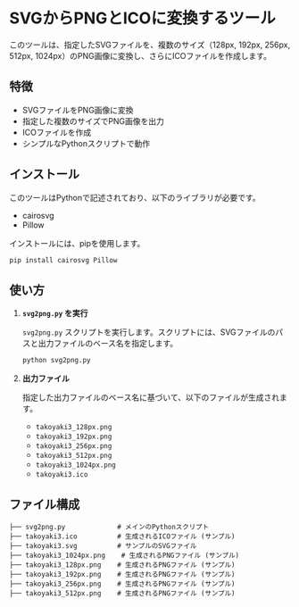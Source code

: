 # SVGからPNGとICOに変換するツール

このツールは、指定したSVGファイルを、複数のサイズ（128px, 192px, 256px, 512px, 1024px）のPNG画像に変換し、さらにICOファイルを作成します。

## 特徴

- SVGファイルをPNG画像に変換
- 指定した複数のサイズでPNG画像を出力
- ICOファイルを作成
- シンプルなPythonスクリプトで動作


## インストール

このツールはPythonで記述されており、以下のライブラリが必要です。

- cairosvg
- Pillow

インストールには、pipを使用します。

```bash
pip install cairosvg Pillow
```


## 使い方

1. **`svg2png.py` を実行**

   `svg2png.py` スクリプトを実行します。スクリプトには、SVGファイルのパスと出力ファイルのベース名を指定します。

   ```bash
   python svg2png.py
   ```

1. **出力ファイル**

   指定した出力ファイルのベース名に基づいて、以下のファイルが生成されます。

   - `takoyaki3_128px.png`
   - `takoyaki3_192px.png`
   - `takoyaki3_256px.png`
   - `takoyaki3_512px.png`
   - `takoyaki3_1024px.png`
   - `takoyaki3.ico`

## ファイル構成

```
├── svg2png.py             # メインのPythonスクリプト
├── takoyaki3.ico          # 生成されるICOファイル (サンプル)
├── takoyaki3.svg          # サンプルのSVGファイル
├── takoyaki3_1024px.png    # 生成されるPNGファイル (サンプル)
├── takoyaki3_128px.png    # 生成されるPNGファイル (サンプル)
├── takoyaki3_192px.png    # 生成されるPNGファイル (サンプル)
├── takoyaki3_256px.png    # 生成されるPNGファイル (サンプル)
├── takoyaki3_512px.png    # 生成されるPNGファイル (サンプル)
```
